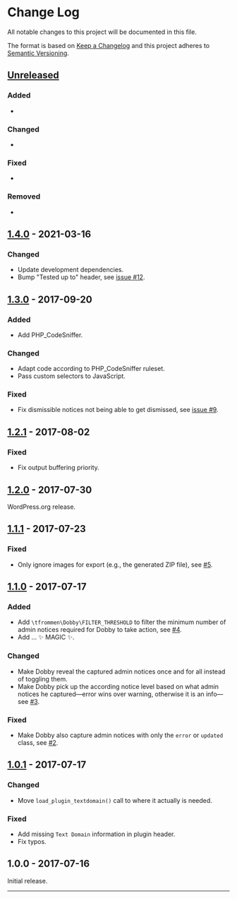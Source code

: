 # Change Log

All notable changes to this project will be documented in this file.

The format is based on [Keep a Changelog](http://keepachangelog.com/) and this project adheres to [Semantic Versioning](http://semver.org/).

## [Unreleased]

### Added

- 

### Changed

- 

### Fixed

- 

### Removed

- 

## [1.4.0] - 2021-03-16

### Changed

- Update development dependencies.
- Bump "Tested up to" header, see [issue #12](https://github.com/tfrommen/Dobby/issues/12).

## [1.3.0] - 2017-09-20

### Added

- Add PHP_CodeSniffer.

### Changed

- Adapt code according to PHP_CodeSniffer ruleset.
- Pass custom selectors to JavaScript.

### Fixed

- Fix dismissible notices not being able to get dismissed, see [issue #9](https://github.com/tfrommen/Dobby/issues/9).

## [1.2.1] - 2017-08-02

### Fixed

- Fix output buffering priority.

## [1.2.0] - 2017-07-30

WordPress.org release.

## [1.1.1] - 2017-07-23

### Fixed

- Only ignore images for export (e.g., the generated ZIP file), see [#5](https://github.com/tfrommen/Dobby/issues/5).

## [1.1.0] - 2017-07-17

### Added

- Add `\tfrommen\Dobby\FILTER_THRESHOLD` to filter the minimum number of admin notices required for Dobby to take action, see [#4](https://github.com/tfrommen/Dobby/issues/4).
- Add ... ✨ MAGIC ✨.

### Changed

- Make Dobby reveal the captured admin notices once and for all instead of toggling them.
- Make Dobby pick up the according notice level based on what admin notices he captured—error wins over warning, otherwise it is an info—see [#3](https://github.com/tfrommen/Dobby/issues/3).

### Fixed

- Make Dobby also capture admin notices with only the `error` or `updated` class, see [#2](https://github.com/tfrommen/Dobby/issues/2).

## [1.0.1] - 2017-07-17

### Changed

- Move `load_plugin_textdomain()` call to where it actually is needed.

### Fixed

- Add missing `Text Domain` information in plugin header.
- Fix typos.

## 1.0.0 - 2017-07-16

Initial release.

----

[Unreleased]: https://github.com/tfrommen/Dobby/compare/v1.4.0...HEAD
[1.4.0]: https://github.com/tfrommen/Dobby/compare/v1.3.0...v1.4.0
[1.3.0]: https://github.com/tfrommen/Dobby/compare/v1.2.1...v1.3.0
[1.2.1]: https://github.com/tfrommen/Dobby/compare/v1.2.0...v1.2.1
[1.2.0]: https://github.com/tfrommen/Dobby/compare/v1.1.1...v1.2.0
[1.1.1]: https://github.com/tfrommen/Dobby/compare/v1.1.0...v1.1.1
[1.1.0]: https://github.com/tfrommen/Dobby/compare/v1.0.1...v1.1.0
[1.0.1]: https://github.com/tfrommen/Dobby/compare/v1.0.0...v1.0.1
